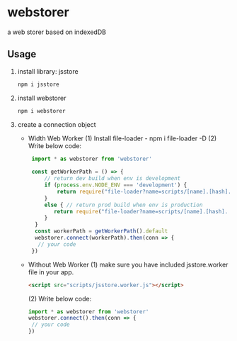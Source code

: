 # webstorer

a web storer based on indexedDB

## Usage

1. install library: jsstore

    ```bash
    npm i jsstore
    ```

2. install webstorer

    ```bash
   npm i webstorer
   ```

3. create a connection object
   * Width Web Worker
   (1) Install file-loader - npm i file-loader -D
   (2) Write below code:

     ```javascript
      import * as webstorer from 'webstorer'
      
      const getWorkerPath = () => {
          // return dev build when env is development
          if (process.env.NODE_ENV === 'development') {
              return require("file-loader?name=scripts/[name].[hash].js!jsstore/dist/jsstore.worker.js");
          }
          else { // return prod build when env is production
             return require("file-loader?name=scripts/[name].[hash]. js!jsstore/dist/jsstore.worker.min.js");
          }
       }
       const workerPath = getWorkerPath().default
       webstorer.connect(workerPath).then(conn => {
        // your code
      })
     ```

   * Without Web Worker
   (1) make sure you have included jsstore.worker file in your app.

      ```html
      <script src="scripts/jsstore.worker.js"></script>
      ```

       (2) Write below code:

       ```javascript
       import * as webstorer from 'webstorer'
       webstorer.connect().then(conn => {
        // your code
       })
       ```
